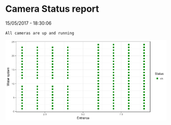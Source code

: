 Camera Status report
================
15/05/2017 - 18:30:06

    All cameras are up and running

![](camreport_files/figure-markdown_github/unnamed-chunk-2-1.png)
